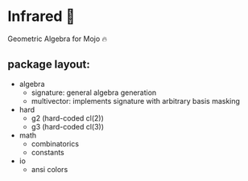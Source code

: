 # Infrared 🔆
Geometric Algebra for Mojo 🔥

## package layout:

- algebra
    - signature: general algebra generation
    - multivector: implements signature with arbitrary basis masking
- hard
    - g2 (hard-coded cl(2))
    - g3 (hard-coded cl(3))
- math
    - combinatorics
    - constants
- io
    - ansi colors